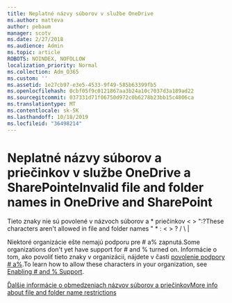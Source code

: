 ```yaml
---
title: Neplatné názvy súborov v službe OneDrive
ms.author: matteva
author: pebaum
manager: scotv
ms.date: 2/27/2018
ms.audience: Admin
ms.topic: article
ROBOTS: NOINDEX, NOFOLLOW
localization_priority: Normal
ms.collection: Adm_O365
ms.custom: ''
ms.assetid: 1e27cb97-e3e5-4533-9f49-585b63399fb5
ms.openlocfilehash: 0cbf05f9c0121867aa3b24a10c7037d3a189ad22
ms.sourcegitcommit: 037331d71f06750d972c0b6278b23bb15c4806ca
ms.translationtype: MT
ms.contentlocale: sk-SK
ms.lasthandoff: 10/18/2019
ms.locfileid: "36498214"
---
```

# <a name="invalid-file-and-folder-names-in-onedrive-and-sharepoint"></a><span data-ttu-id="dd4b2-102">Neplatné názvy súborov a priečinkov v službe OneDrive a SharePointe</span><span class="sxs-lookup"><span data-stu-id="dd4b2-102">Invalid file and folder names in OneDrive and SharePoint</span></span>

<span data-ttu-id="dd4b2-103">Tieto znaky nie sú povolené v názvoch súborov a \* priečinkov \< \> ":?</span><span class="sxs-lookup"><span data-stu-id="dd4b2-103">These characters aren't allowed in file and folder names " \* : \< \> ?</span></span> <span data-ttu-id="dd4b2-104">/ \ |</span><span class="sxs-lookup"><span data-stu-id="dd4b2-104"></span></span> 
  
<span data-ttu-id="dd4b2-105">Niektoré organizácie ešte nemajú podporu pre # a% zapnutá.</span><span class="sxs-lookup"><span data-stu-id="dd4b2-105">Some organizations don't yet have support for # and % turned on.</span></span> <span data-ttu-id="dd4b2-106">Informácie o tom, ako povoliť tieto znaky v organizácii, nájdete v časti [povolenie podpory # a%](https://go.microsoft.com/fwlink/?linkid=862611).</span><span class="sxs-lookup"><span data-stu-id="dd4b2-106">To learn how to allow these characters in your organization, see [Enabling # and % Support](https://go.microsoft.com/fwlink/?linkid=862611).</span></span> 
  
[<span data-ttu-id="dd4b2-107">Ďalšie informácie o obmedzeniach názvov súborov a priečinkov</span><span class="sxs-lookup"><span data-stu-id="dd4b2-107">More info about file and folder name restrictions</span></span>](https://go.microsoft.com/fwlink/?linkid=866430)
  

